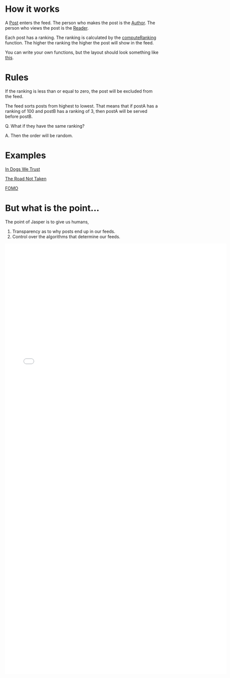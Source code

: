 # How it works

A [Post](https://github.com/elijahleinkram/feed-samples/blob/master/classes/post.js) enters the feed. The person who makes the post is the [Author](https://github.com/elijahleinkram/feed-samples/blob/master/classes/author.js). The person who views the post is the [Reader](https://github.com/elijahleinkram/feed-samples/blob/master/classes/reader.js).

Each post has a ranking. The ranking is calculated by the [computeRanking](https://github.com/elijahleinkram/feed-samples/blob/master/ranking/compute_ranking) function. The higher the ranking the higher the post will show in the feed. 

You can write your own functions, but the layout should look something like [this](https://github.com/elijahleinkram/feed-samples/blob/master/ranking/compute_ranking).

# Rules

If the ranking is less than or equal to zero, the post will be excluded from the feed. 

The feed sorts posts from highest to lowest. That means that if postA has a ranking of 100 and postB has a ranking of 3, then postA will be served before postB.

Q. What if they have the same ranking?

A. Then the order will be random.

# Examples

[In Dogs We Trust](https://github.com/elijahleinkram/feed-samples/blob/master/functions/in_dogs_we_trust.js)

[The Road Not Taken](https://github.com/elijahleinkram/feed-samples/blob/master/functions/the_road_not_taken.js)

[FOMO](https://github.com/elijahleinkram/feed-samples/blob/master/functions/fomo.js)

# But what is the point...

The point of Jasper is to give us humans,

1. Transparency as to why posts end up in our feeds. 
2. Control over the algorithms that determine our feeds. 



[<iframe src='//gifs.com/embed/jasper-WLGmOE' frameborder='0' scrolling='no' width='720px' height='1396px' style='-webkit-backface-visibility: hidden;-webkit-transform: scale(1);' ></iframe>](gifs.com/embed/jasper-WLGmOE)







